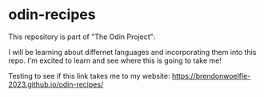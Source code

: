 # odin-recipes

This repository is part of "The Odin Project":

I will be learning about differnet languages and incorporating them into this repo. I'm excited to learn and see where this is going to take me!

Testing to see if this link takes me to my website: https://brendonwoelfle-2023.github.io/odin-recipes/